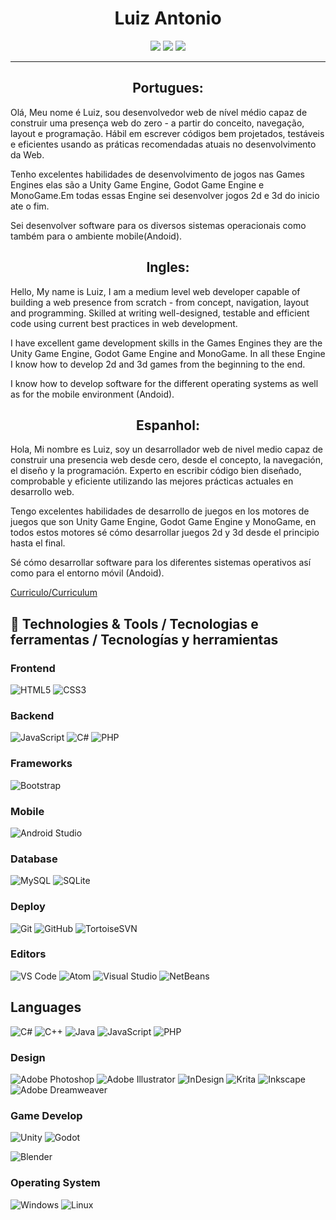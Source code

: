 <!--
**LuizAntonioPereira/LuizAntonioPereira** is a ✨ _special_ ✨ repository because its `README.md` (this file) appears on your GitHub profile.
-->
<h1 align="center">Luiz Antonio</h1>
<!--
<p align="center">
  <img width="150px" src="https://www.cristianoprogramador.com/img/Cristiano(logo)%20Sem%20Texto.png"/>
</p>-->

<p align="center">
    <a href="https://www.linkedin.com/in/luiz-antonio-0a1774144"><img src="https://img.shields.io/badge/-Instagram-FFFFFF?style=flat-square&logo=instagram"/></a> 
  <a href="https://dragaogames.herokuapp.com/"><img src="https://img.shields.io/badge/-Site-blue?style=flat-square&logo=internet-explorer"/></a>   
  <a href="mailto:luiz.antonio.dragao@gmail.com"><img src="https://img.shields.io/badge/-Gmail-FFFFFF?style=flat-square&logo=gmail"/></a> 
</p>
<hr/>

<p align="center">
  <h2 align="center">Portugues:</h2>  
  
  Olá, Meu nome é Luiz, sou desenvolvedor web de nível médio capaz de construir uma presença web do zero - a partir do conceito, navegação, layout e programação. Hábil em escrever códigos bem projetados, testáveis e eficientes usando as práticas recomendadas atuais no desenvolvimento da Web.

Tenho excelentes habilidades de desenvolvimento de jogos nas Games Engines elas são a Unity Game Engine, Godot Game Engine e MonoGame.Em todas essas Engine sei desenvolver jogos 2d e 3d do inicio ate o fim.

Sei desenvolver software para os diversos sistemas operacionais como também para o ambiente mobile(Andoid).


<h2 align="center">Ingles:</h2>


Hello, My name is Luiz, I am a medium level web developer capable of building a web presence from scratch - from concept, navigation, layout and programming. Skilled at writing well-designed, testable and efficient code using current best practices in web development.

I have excellent game development skills in the Games Engines they are the Unity Game Engine, Godot Game Engine and MonoGame. In all these Engine I know how to develop 2d and 3d games from the beginning to the end.

I know how to develop software for the different operating systems as well as for the mobile environment (Andoid).


<h2 align="center">Espanhol:</h2>


Hola, Mi nombre es Luiz, soy un desarrollador web de nivel medio capaz de construir una presencia web desde cero, desde el concepto, la navegación, el diseño y la programación. Experto en escribir código bien diseñado, comprobable y eficiente utilizando las mejores prácticas actuales en desarrollo web.

Tengo excelentes habilidades de desarrollo de juegos en los motores de juegos que son Unity Game Engine, Godot Game Engine y MonoGame, en todos estos motores sé cómo desarrollar juegos 2d y 3d desde el principio hasta el final.

Sé cómo desarrollar software para los diferentes sistemas operativos así como para el entorno móvil (Andoid).
</p>

[Curriculo/Curriculum](https://github.com/LuizAntonioPereira/LuizAntonioPereira/blob/main/LUIZ%20ANTONIO%20NUNES%20PEREIRA_TI2.pdf)

## 🔧 Technologies & Tools / Tecnologias e ferramentas / Tecnologías y herramientas

<!--### Full Stack

<!--![Next.js](https://img.shields.io/badge/-Next.js-05122A?style=flat&logo=next.js)-->

### Frontend

![HTML5](https://img.shields.io/badge/-HTML5-%23E44D27?style=flat-square&logo=html5&logoColor=ffffff)
![CSS3](https://img.shields.io/badge/-CSS3-%231572B6?style=flat-square&logo=css3)

### Backend

![JavaScript](https://img.shields.io/badge/-JavaScript-black?style=flat-square&logo=javascript)
![C#](https://img.shields.io/badge/-CSharp-239120?style=flat&logo=c-sharp)
![PHP](https://img.shields.io/badge/-PHP-66595C?style=flat-square&logo=php)

### Frameworks

<!--![Next.js](https://img.shields.io/badge/-Next.js-05122A?style=flat&logo=next.js)-->
![Bootstrap](https://img.shields.io/badge/-Bootstrap-563D7C?style=flat-square&logo=bootstrap)

### Mobile

![Android Studio](https://img.shields.io/badge/-Android%20Studio-4A154B?style=flat&logo=android-studio)

### Database

![MySQL](https://img.shields.io/badge/-MySQL-777BB4?style=flat-square&logo=mysql)
![SQLite](https://img.shields.io/badge/-SQLite-003B57?style=flat&logo=SQLite)
<!--![MongoDB](https://img.shields.io/badge/-MongoDB-black?style=flat-square&logo=mongodb)-->

### Deploy

![Git](https://img.shields.io/badge/-Git-black?style=flat-square&logo=git)
![GitHub](https://img.shields.io/badge/-GitHub-181717?style=flat-square&logo=github)
![TortoiseSVN](https://img.shields.io/badge/-Tortoise-black?style=flat-square&logo=subversion)

### Editors

![VS Code](http://img.shields.io/badge/-VS%20Code-007ACC?style=flat-square&logo=visual-studio-code)
![Atom](https://img.shields.io/badge/-Atom%20Studio-66595C?style=flat&logo=atom)
![Visual Studio](http://img.shields.io/badge/-Visual%20Studio-007ACC?style=flat-square&logo=visual-studio)
![NetBeans](https://img.shields.io/badge/-NetBeans-1B6AC6?style=flat&logo=apache-netbeans-ide)

## Languages

![C#](https://img.shields.io/badge/-CSharp-239120?style=flat&logo=c-sharp)
![C++](https://img.shields.io/badge/-C++-05122A?style=flat&logo=C%2B%2B&logoColor=00599C)
![Java](https://img.shields.io/badge/-Java-007396?style=flat&logo=java)
![JavaScript](https://img.shields.io/badge/-JavaScript-black?style=flat-square&logo=javascript)
![PHP](https://img.shields.io/badge/-PHP-66595C?style=flat-square&logo=php)

### Design

![Adobe Photoshop](http://img.shields.io/badge/-Abode%20Photoshop-26C9FF?style=flat-square&logo=adobe-photoshop&logoColor=ffffff)
![Adobe Illustrator](http://img.shields.io/badge/-Abode%20Illustrator-FC8F30?style=flat-square&logo=adobe-illustrator&logoColor=ffffff)
![InDesign](https://img.shields.io/badge/-InDesign-05122A?style=flat&logo=adobe-indesign)
![Krita](https://img.shields.io/badge/-Krita-000000?style=flat&logo=krita)
![Inkscape](https://img.shields.io/badge/-Inkscape-000000?style=flat&logo=inkscape)
![Adobe Dreamweaver](https://img.shields.io/badge/-Adobe%20Dreamweaver-000000?style=flat&logo=adobe-dreamweaver)

### Game Develop

![Unity](https://img.shields.io/badge/-Unity-4A154B?style=flat&logo=unity)
![Godot](https://img.shields.io/badge/-Godot%20Engine-FFFFFF?style=flat&logo=godot-engine)
<!--![Phaser](https://phaser.io/images/logo/logo-download.png)
![MonoGame](https://raw.githubusercontent.com/Mono-Game/MonoGame.Logo/master/FullColorOnLight/HorizontalLogo_128px.png)-->
![Blender](https://img.shields.io/badge/-Blender-4A154B?style=flat&logo=blender)

### Operating System 

![Windows](https://img.shields.io/badge/-Windows10-007ACC?style=flat-square&logo=windows)
![Linux](https://img.shields.io/badge/-Ubuntu-FFFFFF?style=flat-square&logo=ubuntu)

<!--
**I Mostly Code in Vue** 

```text
Vue                      10 repos            ██████░░░░░░░░░░░░░░░░░░░   25.0% 
Java                     7 repos             ████░░░░░░░░░░░░░░░░░░░░░   17.5% 
JavaScript               7 repos             ████░░░░░░░░░░░░░░░░░░░░░   17.5% 
Dart                     4 repos             ██░░░░░░░░░░░░░░░░░░░░░░░   10.0% 
PHP                      3 repos             ██░░░░░░░░░░░░░░░░░░░░░░░   7.5%

```
-->


